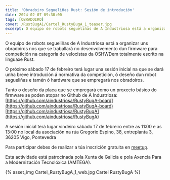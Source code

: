 ```yaml
---
title: 'Obradoiro Segueliñas Rust: Sesión de introdución'
date: 2024-02-07 09:30:00
tags: [OBRADOIRO]
cover: /RustBugA1/Cartel_RustyBugA_1_teaser.jpg
excerpt: O equipo de robots segueliñas de A Industriosa está a organizar uns talleres nos que se traballará no desenvolvemento dun firmware em Rust para a competición na categoría de velocistas da [OSHWDem](http://oshwdem.org).
---
```


O equipo de robots segueliñas de A Industriosa está a organizar uns obradoiros nos que se traballará no desenvolvemento dun firmware para competición na categoría de velocistas da OSHWDem totalmente escrito na linguaxe Rust.

O próximo sábado 17 de febreiro terá lugar una sesión inicial na que se dará unha breve introdución á normativa da competición, ó deseño dun robot segueliñas e tamén ó hardware que se empregará nos obradoiros.

Tanto o deseño da placa que se empregará como un proxecto básico do firmware se poden atopar no Github de A Industriosa:
  [https://github.com/aindustriosa/RustyBugA-board](https://github.com/aindustriosa/RustyBugA-board)
  [https://github.com/aindustriosa/RustyBugA](https://github.com/aindustriosa/RustyBugA)

A sesión inicial terá lugar vindeiro sábado 17 de febreiro entre as 11:00 e as 13:00 no local da asociación na rúa Gregorio Espino, 38, entreplanta 3, 36205 Vigo, Pontevedra

Para participar debes de realizar a túa inscrición gratuita en [meetup](https://www.meetup.com/es-ES/aindustriosa/events/299082708/).

Esta actividade está patrocinada pola Xunta de Galicia e pola Axencia Para a Modernización Tecnolóxica (AMTEGA).


{% asset_img Cartel_RustyBugA_1_web.jpg Cartel RustyBugA %}
